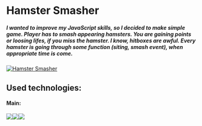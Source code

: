 # Hamster Smasher
##### I wanted to improve my JavaScript skills, so I decided to make simple game. Player has to smash appearing hamsters. You are gaining points or loosing lifes, if you miss the hamster. I know, hitboxes are awful. Every hamster is going through some function (siting, smash event), when appropriate time is come. 

[![Hamster Smasher](https://i.ibb.co/MMH9GTG/hasmter-smasher.jpg "Hamster Smasher")](https://prime153.github.io/Hamster-Smasher-Game/ "Hamster Smasher")

## Used technologies: 
#### Main: 
![](https://i.ibb.co/XzDGPvy/js.png)![](https://i.ibb.co/RQrp5tD/html.png)![](https://i.ibb.co/F3pGhyw/css3.png)




